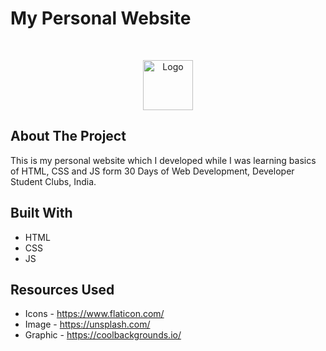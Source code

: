# My Personal Website

<br />
<p align="center">
  <a href="https://risav-sarkar.github.io/">
    <img src="images/logo.png" alt="Logo" width="80" height="80">
  </a>
</p>

## About The Project

This is my personal website which I developed while I was learning basics of HTML, CSS and JS form 30 Days of Web Development, Developer Student Clubs, India. 

## Built With
* HTML
* CSS
* JS

## Resources Used
* Icons - https://www.flaticon.com/
* Image - https://unsplash.com/ 
* Graphic - https://coolbackgrounds.io/
